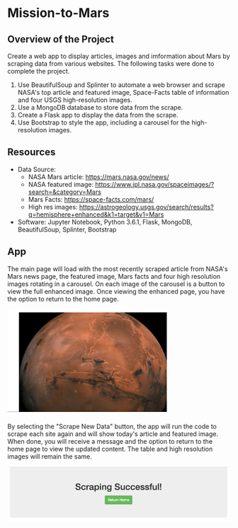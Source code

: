 # Mission-to-Mars

## Overview of the Project
Create a web app to display articles, images and imformation about Mars by scraping data from various websites. The following tasks were done to complete the project.
1. Use BeautifulSoup and Splinter to automate a web browser and scrape NASA's top article and featured image, Space-Facts table of information and four USGS high-resolution images.
2. Use a MongoDB database to store data from the scrape.
3. Create a Flask app to display the data from the scrape.
4. Use Bootstrap to style the app, including a carousel for the high-resolution images.

## Resources
- Data Source: 
  - NASA Mars article: https://mars.nasa.gov/news/
  - NASA featured image: https://www.jpl.nasa.gov/spaceimages/?search=&category=Mars
  - Mars Facts: https://space-facts.com/mars/
  - High res images: https://astrogeology.usgs.gov/search/results?q=hemisphere+enhanced&k1=target&v1=Mars
- Software: Jupyter Notebook, Python 3.6.1, Flask, MongoDB, BeautifulSoup, Splinter, Bootstrap

## App
The main page will load with the most recently scraped article from NASA's Mars news page, the featured image, Mars facts and four high resolution images rotating in a carousel. On each image of the carousel is a button to view the full enhanced image. Once viewing the enhanced page, you have the option to return to the home page.

![Mars app demo](/images/mars_demo.gif)

By selecting the "Scrape New Data" button, the app will run the code to scrape each site again and will show today's article and featured image. When done, you will receive a message and the option to return to the home page to view the updated content. The table and high resolution images will remain the same.

![Scraping successful](/images/Mars_scrape.png)
